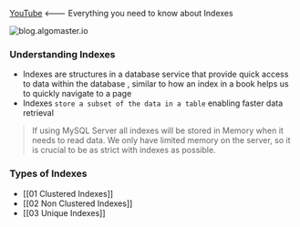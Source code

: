 [YouTube](https://youtu.be/iGaRzxKsgNI) <--- Everything you need to know about Indexes

![blog.algomaster.io](https://substackcdn.com/image/fetch/f_auto,q_auto:good,fl_progressive:steep/https%3A%2F%2Fsubstack-post-media.s3.amazonaws.com%2Fpublic%2Fimages%2Fe6ae9541-eeed-474f-9de2-2f2810a1ec18_1200x828.png)
### Understanding Indexes

- Indexes are structures in a database service that provide quick access to data within the database , similar to how an index in a book helps us to quickly navigate to a page
- Indexes `store a subset of the data in a table` enabling faster data retrieval

> If using MySQL Server all indexes will be stored in Memory when it needs to read data. We only have limited memory on the server, so it is crucial to be as strict with indexes as possible. 


### Types of Indexes
- [[01 Clustered Indexes]]
- [[02 Non Clustered Indexes]]
- [[03 Unique Indexes]]
